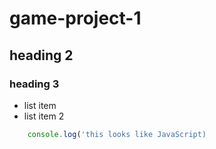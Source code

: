 # game-project-1
## heading 2
### heading 3

- list item
- list item 2

```js
    console.log('this looks like JavaScript)
```